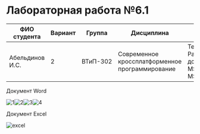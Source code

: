 # Лабораторная работа №6.1

| ФИО студента | Вариант | Группа | Дисциплина| Тема |
| ------ | ------ | ------ | ------ | ------ |
| Абельдинов И.С. | 2 | ВТиП-302 | Современное кроссплатформенное программирование | Тема 6.1 - Работа с документами MS Word и MS Excel |

Документ Word

![1](https://user-images.githubusercontent.com/71010650/204531494-08d0f2e8-0ea3-41d8-9038-3276c30150a2.PNG)![2](https://user-images.githubusercontent.com/71010650/204531518-ec18621d-6b21-40df-973c-0dbc05e96adf.PNG)![3](https://user-images.githubusercontent.com/71010650/204531546-c8741358-57de-4900-80fe-b8533ba12dfd.PNG)![4](https://user-images.githubusercontent.com/71010650/204531556-ad91b7cf-ccf8-4472-b7fc-4d2d6785ab4a.PNG)

Документ Excel

![excel](https://user-images.githubusercontent.com/71010650/204531701-0018b0e5-c5f7-46af-b9de-b5c1457fa2b6.PNG)



